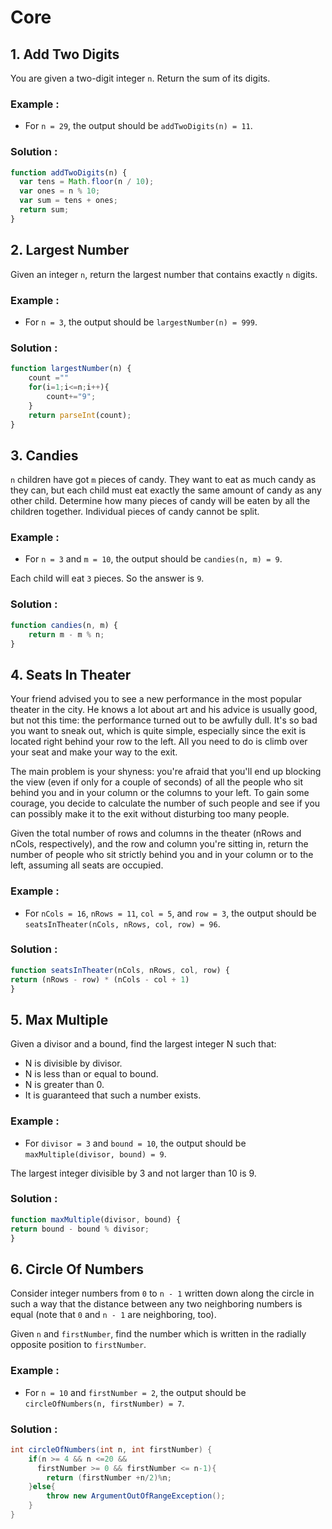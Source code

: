 # Core 

## 1. Add Two Digits

You are given a two-digit integer `n`. Return the sum of its digits.

### Example :

- For `n = 29`, the output should be
`addTwoDigits(n) = 11`.

### Solution : 

```javascript
function addTwoDigits(n) {
  var tens = Math.floor(n / 10);
  var ones = n % 10;
  var sum = tens + ones;
  return sum;
}
```

## 2. Largest Number

Given an integer `n`, return the largest number that contains exactly `n` digits.

### Example :

- For `n = 3`, the output should be
`largestNumber(n) = 999`.

### Solution : 

```javascript
function largestNumber(n) {
    count =""
    for(i=1;i<=n;i++){
        count+="9";
    }
    return parseInt(count);
}
```
## 3. Candies

`n` children have got `m` pieces of candy. They want to eat as much candy as they can, but each child must eat exactly the same amount of candy as any other child. Determine how many pieces of candy will be eaten by all the children together. Individual pieces of candy cannot be split.

### Example :

- For `n = 3` and `m = 10`, the output should be
`candies(n, m) = 9`.

Each child will eat `3` pieces. So the answer is `9`.

### Solution : 

```javascript
function candies(n, m) {
    return m - m % n;
}
```

## 4. Seats In Theater

Your friend advised you to see a new performance in the most popular theater in the city. He knows a lot about art and his advice is usually good, but not this time: the performance turned out to be awfully dull. It's so bad you want to sneak out, which is quite simple, especially since the exit is located right behind your row to the left. All you need to do is climb over your seat and make your way to the exit.

The main problem is your shyness: you're afraid that you'll end up blocking the view (even if only for a couple of seconds) of all the people who sit behind you and in your column or the columns to your left. To gain some courage, you decide to calculate the number of such people and see if you can possibly make it to the exit without disturbing too many people.

Given the total number of rows and columns in the theater (nRows and nCols, respectively), and the row and column you're sitting in, return the number of people who sit strictly behind you and in your column or to the left, assuming all seats are occupied.

### Example :

- For `nCols = 16`, `nRows = 11`, `col = 5`, and `row = 3`, the output should be
`seatsInTheater(nCols, nRows, col, row) = 96`.


### Solution : 

```javascript
function seatsInTheater(nCols, nRows, col, row) {
return (nRows - row) * (nCols - col + 1)
}
```

## 5. Max Multiple

Given a divisor and a bound, find the largest integer N such that:

- N is divisible by divisor.
- N is less than or equal to bound.
- N is greater than 0.
- It is guaranteed that such a number exists.

### Example :

- For `divisor = 3` and `bound = 10`, the output should be
`maxMultiple(divisor, bound) = 9`.

The largest integer divisible by 3 and not larger than 10 is 9.


### Solution : 

```javascript
function maxMultiple(divisor, bound) {
return bound - bound % divisor;
}
```

## 6. Circle Of Numbers

Consider integer numbers from `0` to `n - 1` written down along the circle in such a way that the distance between any two neighboring numbers is equal (note that `0` and `n - 1` are neighboring, too).

Given `n` and `firstNumber`, find the number which is written in the radially opposite position to `firstNumber`.

### Example :

- For `n = 10` and `firstNumber = 2`, the output should be
`circleOfNumbers(n, firstNumber) = 7`.


### Solution : 

```c#
int circleOfNumbers(int n, int firstNumber) {
    if(n >= 4 && n <=20 &&
      firstNumber >= 0 && firstNumber <= n-1){
        return (firstNumber +n/2)%n;
    }else{
        throw new ArgumentOutOfRangeException();
    }
}
```